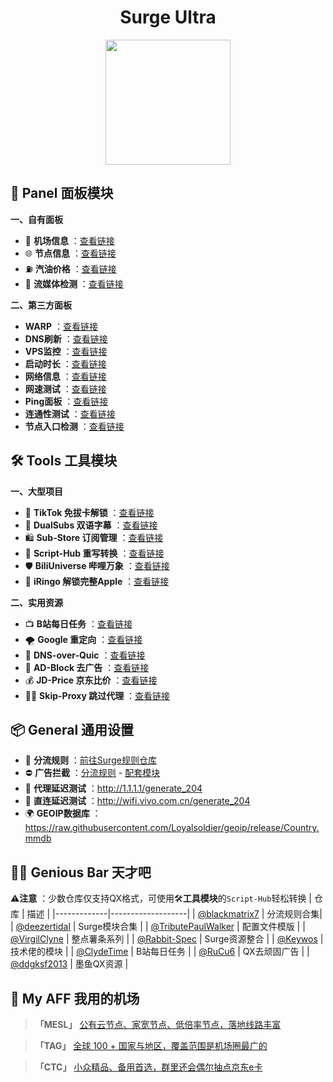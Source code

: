 <h1 align="center">Surge Ultra</h1>
<div align="center">
 <img src="https://raw.githubusercontent.com/cc63/Surge/main/Module/Surge.png" width="200">
</div>

## 🌠 Panel 面板模块

**一、自有面板**
- 🚁 **机场信息** ：[查看链接](https://github.com/cc63/Surge/tree/main/Module/Panel/Sub-info)
- 🌐 **节点信息** ：[查看链接](https://github.com/cc63/Surge/tree/main/Module/Panel/IP-info)
- ⛽ **汽油价格** ：[查看链接](https://github.com/cc63/Surge/tree/main/Module/Panel/QiYou)
- 🎥 **流媒体检测** ：[查看链接](https://github.com/cc63/Surge/tree/main/Module/Panel/Stream)

**二、第三方面板**

- **WARP** ：[查看链接](https://github.com/Rabbit-Spec/Surge/tree/Master/Module/Panel/WARP)
- **DNS刷新** ：[查看链接](https://github.com/Rabbit-Spec/Surge/tree/Master/Module/Panel/Flush-DNS)
- **VPS监控** ：[查看链接](https://raw.githubusercontent.com/getsomecat/GetSomeCats/Surge/modules/serverinfo.sgmodule)
- **启动时长** ：[查看链接](https://github.com/Rabbit-Spec/Surge/tree/Master/Module/Panel/Surge-Pro)
- **网络信息** ：[查看链接](https://github.com/Rabbit-Spec/Surge/tree/Master/Module/Panel/Network-Info)
- **网速测试** ：[查看链接](https://raw.githubusercontent.com/getsomecat/GetSomeCats/Surge/modules/Panel/Net_Speed/Net_Speed.sgmodule)
- **Ping面板** ：[查看链接](https://raw.githubusercontent.com/Keywos/rule/main/module/PingGif.sgmodule)
- **连通性测试** ：[查看链接](https://raw.githubusercontent.com/getsomecat/GetSomeCats/Surge/modules/Connectivity_Test.sgmodule)
- **节点入口检测** ：[查看链接](https://raw.githubusercontent.com/Keywos/rule/main/module/NetIspmini.sgmodule)





## 🛠️ Tools 工具模块

**一、大型项目**

- 🎵 **TikTok 免拔卡解锁** ：[查看链接](https://github.com/Semporia/TikTok-Unlock)
- 🍟 **DualSubs 双语字幕** ：[查看链接](https://github.com/DualSubs)
- 🛍️ **Sub-Store 订阅管理** ：[查看链接](https://github.com/sub-store-org/Sub-Store)
- 📝 **Script-Hub 重写转换** ：[查看链接](https://github.com/Script-Hub-Org/Script-Hub)
- 🛡️ **BiliUniverse 哔哩万象** ：[查看链接](https://github.com/BiliUniverse/Universe)
- 🍎 **iRingo 解锁完整Apple** ：[查看链接](https://github.com/VirgilClyne/iRingo)


**二、实用资源**

- 📺 **B站每日任务** ：[查看链接](https://raw.githubusercontent.com/ClydeTime/BiliBili/main/modules/BiliBiliDailyBonus.sgmodule)
- 🌪️ **Google 重定向** ：[查看链接](https://raw.githubusercontent.com/cc63/Surge/main/Module/Spec/Google_Rewrite.sgmodule)
- 🔐 **DNS-over-Quic** ：[查看链接](https://raw.githubusercontent.com/cc63/Surge/main/Module/Spec/DNS-Quic.sgmodule)
- 🚫 **AD-Block 去广告** ：[查看链接](https://raw.githubusercontent.com/blackmatrix7/ios_rule_script/master/rewrite/Surge/Advertising/Advertising_Mock.sgmodule)
- 💰 **JD-Price 京东比价** ：[查看链接](https://raw.githubusercontent.com/githubdulong/Script/master/jd_price2.sgmodule)
- 🏄‍♂️ **Skip-Proxy 跳过代理** ：[查看链接](https://raw.githubusercontent.com/mieqq/mieqq/master/skip-proxy-lists.sgmodule)

## 📦 General 通用设置
-  🚥 **分流规则** ：[前往Surge规则仓库](https://github.com/blackmatrix7/ios_rule_script/tree/master/rule/Surge)
-  ⛔ **广告拦截** ：[分流规则](https://raw.githubusercontent.com/blackmatrix7/ios_rule_script/master/rule/Surge/Advertising/Advertising_All_No_Resolve.list) - [配套模块](https://raw.githubusercontent.com/blackmatrix7/ios_rule_script/master/rule/Surge/Advertising/Advertising_MITM.sgmodule)
-  🛜 **代理延迟测试** ：http://1.1.1.1/generate_204
-  🛜 **直连延迟测试** ：http://wifi.vivo.com.cn/generate_204
-  🌍 **GEOIP数据库** ：https://raw.githubusercontent.com/Loyalsoldier/geoip/release/Country.mmdb

## 🧑‍💻 Genious Bar 天才吧
⚠️**注意** ：少数仓库仅支持QX格式，可使用🛠️**工具模块**的`Script-Hub`轻松转换
| 仓库         |  描述          |
|-------------|-------------------|
| [@blackmatrix7](https://github.com/blackmatrix7/ios_rule_script/tree/master)  | 分流规则合集|
| [@deezertidal](https://github.com/deezertidal/Surge_Module)  | Surge模块合集 |
| [@TributePaulWalker](https://github.com/TributePaulWalker/Profiles/tree/main/Surge)  | 配置文件模版  |
| [@VirgilClyne](https://github.com/VirgilClyne)  | 整点薯条系列  |
| [@Rabbit-Spec](https://github.com/Rabbit-Spec/Surge)  | Surge资源整合  |
| [@Keywos](https://github.com/Keywos/rule/tree/main/module)  | 技术佬的模块  |
| [@ClydeTime](https://github.com/ClydeTime/Quantumult)  | B站每日任务  |
| [@RuCu6](https://github.com/RuCu6/QuanX)  | QX去顽固广告 |
| [@ddgksf2013](https://github.com/ddgksf2013/ddgksf2013)  | 墨鱼QX资源 |







## 🤖 My AFF 我用的机场

> **「MESL」** [公有云节点、家宽节点、低倍率节点，落地线路丰富](https://in.mesl.cloud/#/register?code=YiKXC8T0)

>  **「TAG」** [全球 100 + 国家与地区，覆盖范围是机场圈最广的](https://tagss03.pro/#/auth/xfm2jXlF)

>  **「CTC」** [小众精品、备用首选，群里还会偶尔抽点京东e卡](https://www.jinglongyu.com/#/register?code=NhhJLvBB)

